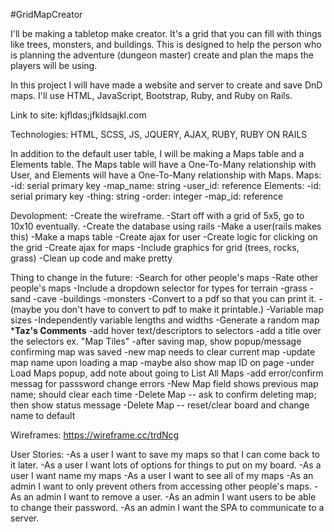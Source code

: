 #GridMapCreator

I'll be making a tabletop make creator. It's a grid that you can fill with things
like trees, monsters, and buildings. This is designed to help the person who is
planning the adventure (dungeon master) create and plan the maps the players
will be using.

In this project I will have made a website and server to create and save DnD
maps. I'll use HTML, JavaScript, Bootstrap, Ruby, and Ruby on Rails.

Link to site: kjfldas;jfkldsajkl.com

Technologies: HTML, SCSS, JS, JQUERY, AJAX, RUBY, RUBY ON RAILS

In addition to the default user table, I will be making a Maps table and a
Elements table. The Maps table will have a One-To-Many relationship with User,
and Elements will have a One-To-Many relationship with Maps.
Maps:
-id: serial primary key
-map_name: string
-user_id: reference
Elements:
-id: serial primary key
-thing: string
-order: integer
-map_id: reference

Devolopment:
-Create the wireframe.
  -Start off with a grid of 5x5, go to 10x10 eventually.
-Create the database using rails
  -Make a user(rails makes this)
  -Make a maps table
-Create ajax for user
-Create logic for clicking on the grid
-Create ajax for maps
-Include graphics for grid (trees, rocks, grass)
-Clean up code and make pretty

Thing to change in the future:
-Search for other people's maps
-Rate other people's maps
-Include a dropdown selector for types for terrain
  -grass
  -sand
  -cave
  -buildings
  -monsters
-Convert to a pdf so that you can print it.
  -(maybe you don't have to convert to pdf to make it printable.)
-Variable map sizes
  -Independently variable lengths and widths
-Generate a random map
***Taz's Comments**
-add hover text/descriptors to selectors
-add a title over the selectors ex. "Map Tiles"
-after saving map, show popup/message confirming map was saved
-new map needs to clear current map
-update map name upon loading a map
-maybe also show map ID on page
-under Load Maps popup, add note about going to List All Maps
-add error/confirm messag for passsword change errors
-New Map field shows previous map name; should clear each time
-Delete Map -- ask to confirm deleting map; then show status message
-Delete Map -- reset/clear board and change name to default

Wireframes: https://wireframe.cc/trdNcg

User Stories:
-As a user I want to save my maps so that I can come back to it later.
-As a user I want lots of options for things to put on my board.
-As a user I want name my maps
-As a user I want to see all of my maps
-As an admin I want to only prevent others from accessing other people's maps.
-As an admin I want to remove a user.
-As an admin I want users to be able to change their password.
-As an admin I want the SPA to communicate to a server.
